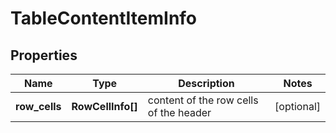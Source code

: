 # TableContentItemInfo

## Properties

| Name | Type | Description | Notes |
|------------ | ------------- | ------------- | -------------|
**row_cells** | **RowCellInfo[]** | content of the row cells of the header |[optional]|